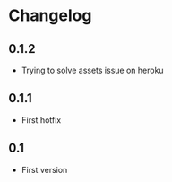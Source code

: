 Changelog
=========

0.1.2
-----
* Trying to solve assets issue on heroku

0.1.1
-----
* First hotfix

0.1
---
* First version
